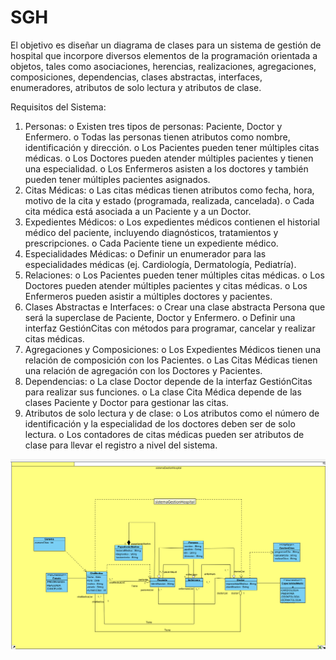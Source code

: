 # SGH
El objetivo es diseñar un diagrama de clases para un sistema de gestión de hospital que incorpore diversos elementos de la programación orientada a objetos, tales como asociaciones, herencias, realizaciones, agregaciones, composiciones, dependencias, clases abstractas, interfaces, enumeradores, atributos de solo lectura y atributos de clase.

Requisitos del Sistema:
1.	Personas:
o	Existen tres tipos de personas: Paciente, Doctor y Enfermero.
o	Todas las personas tienen atributos como nombre, identificación y dirección.
o	Los Pacientes pueden tener múltiples citas médicas.
o	Los Doctores pueden atender múltiples pacientes y tienen una especialidad.
o	Los Enfermeros asisten a los doctores y también pueden tener múltiples pacientes asignados.
2.	Citas Médicas:
o	Las citas médicas tienen atributos como fecha, hora, motivo de la cita y estado (programada, realizada, cancelada).
o	Cada cita médica está asociada a un Paciente y a un Doctor.
3.	Expedientes Médicos:
o	Los expedientes médicos contienen el historial médico del paciente, incluyendo diagnósticos, tratamientos y prescripciones.
o	Cada Paciente tiene un expediente médico.
4.	Especialidades Médicas:
o	Definir un enumerador para las especialidades médicas (ej. Cardiología, Dermatología, Pediatría).
5.	Relaciones:
o	Los Pacientes pueden tener múltiples citas médicas.
o	Los Doctores pueden atender múltiples pacientes y citas médicas.
o	Los Enfermeros pueden asistir a múltiples doctores y pacientes.
6.	Clases Abstractas e Interfaces:
o	Crear una clase abstracta Persona que será la superclase de Paciente, Doctor y Enfermero.
o	Definir una interfaz GestiónCitas con métodos para programar, cancelar y realizar citas médicas.
7.	Agregaciones y Composiciones:
o	Los Expedientes Médicos tienen una relación de composición con los Pacientes.
o	Las Citas Médicas tienen una relación de agregación con los Doctores y Pacientes.
8.	Dependencias:
o	La clase Doctor depende de la interfaz GestiónCitas para realizar sus funciones.
o	La clase Cita Médica depende de las clases Paciente y Doctor para gestionar las citas.
9.	Atributos de solo lectura y de clase:
o	Los atributos como el número de identificación y la especialidad de los doctores deben ser de solo lectura.
o	Los contadores de citas médicas pueden ser atributos de clase para llevar el registro a nivel del sistema.
<p><img src="https://raw.githubusercontent.com/Jxel117/SGH/main/imagen_2024-05-14_100918906.png"
